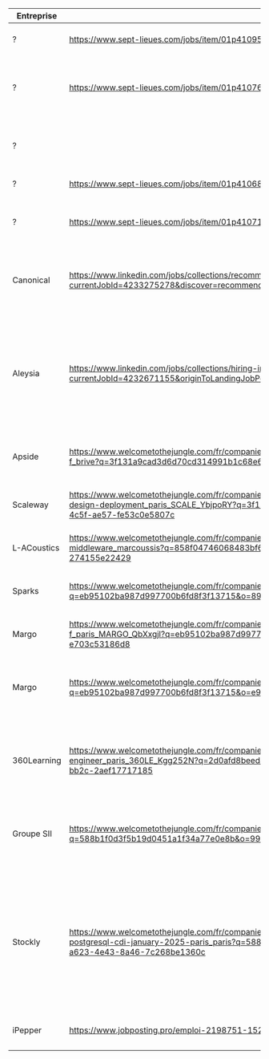 
| **Entreprise** | **Offre**                                                                                                                                                                                                             | **Poste**                                                       | Lieu                                                                                                                                           | Stack                                                                                                                                                                                                                                                                                                                   | CV  | LM  | Candidature | Reponses |
| -------------- | --------------------------------------------------------------------------------------------------------------------------------------------------------------------------------------------------------------------- | --------------------------------------------------------------- | ---------------------------------------------------------------------------------------------------------------------------------------------- | ----------------------------------------------------------------------------------------------------------------------------------------------------------------------------------------------------------------------------------------------------------------------------------------------------------------------- | --- | --- | ----------- | -------- |
| ?              | https://www.sept-lieues.com/jobs/item/01p410953?fromSearch=true                                                                                                                                                       | Software engineer Python                                        | Paris                                                                                                                                          | Python, Flask. FastAPI, AWS. Rabbit                                                                                                                                                                                                                                                                                     |     |     |             |          |
| ?              | https://www.sept-lieues.com/jobs/item/01p410764?fromSearch=true                                                                                                                                                       | Dev Backend Python                                              | Paris                                                                                                                                          | Python, SQL Alchemy, Celery, Kubernetes, Docker, Nomad, Pyra                                                                                                                                                                                                                                                            |     |     |             |          |
| ?              |                                                                                                                                                                                                                       | SW Developer C++/Multithreading                                 | Issy les Moulineaux                                                                                                                            | C++(17), Windows, VS, Linux, Makefile, CMake, Eclipse, Git, Gilab, Jen                                                                                                                                                                                                                                                  |     |     |             |          |
| ?              | https://www.sept-lieues.com/jobs/item/01p410684?fromSearch=true                                                                                                                                                       | Software Engineer (Python/PyQT)                                 | ?                                                                                                                                              | Python,                                                                                                                                                                                                                                                                                                                 |     |     |             |          |
| ?              | https://www.sept-lieues.com/jobs/item/01p410711?fromSearch=true                                                                                                                                                       | C++/Python Engineer (Data Structures)                           | ?                                                                                                                                              | C++17, Linux, Windows, Git, Algorithms, Data Structure, EDA, FPG                                                                                                                                                                                                                                                        |     |     |             |          |
| Canonical      | https://www.linkedin.com/jobs/collections/recommended/?currentJobId=4233275278&discover=recommended&discoveryOrigin=JOBS_HOME_JYMBII                                                                                  | Software Engineer - Python - Ubuntu Pro client - graduate level | Full remote                                                                                                                                    | Python, Ubuntu Linux, CI, end-system contract managment, Debian pa                                                                                                                                                                                                                                                      |     |     |             |          |
| Aleysia        | https://www.linkedin.com/jobs/collections/hiring-in-network/?currentJobId=4232671155&originToLandingJobPostings=4233391796%2C4232751755%2C4231823037                                                                  | Dev Python                                                      | Grenoble     Python sous Linux, FastApi, Flask ou Django, Pandas.  Numpy, Git Docker, Kubernetes, outil Big Data, environnement Cloud ig Data, |                                                                                                                                                                                                                                                                                                                         |     |     |             |          |
| Apside         | https://www.welcometothejungle.com/fr/companies/apside/jobs/ingenieur-developpeur-banc-de-test-h-f_brive?q=3f131a9cad3d6d70cd314991b1c68e6c&o=ccfe5d9e-79cb-4571-88bb-cf033bdaced0                                    | Développeur logiciel Python H/F                                 | Brive-la-Gaillarde                                                                                                                             | Python, Teststand, radiofrequence, electronique                                                                                                                                                                                                                                                                         |     |     |             |          |
| Scaleway       | https://www.welcometothejungle.com/fr/companies/scaleway/jobs/system-software-engineer-instances-design-deployment_paris_SCALE_YbjpoRY?q=3f131a9cad3d6d70cd314991b1c68e6c&o=5f1aa2df-f523-4c5f-ae57-fe53c0e5807c      | Software Engineer Instance Control Plane                        | Paris, Lille, Toulouse, Lyon, Bordeaux                                                                                                         | Python, SQL, Linux, Nomad - Salt - Ansible, QEMU -KVM virtualization,                                                                                                                                                                                                                                                   |     |     |             |          |
| L-ACoustics    | https://www.welcometothejungle.com/fr/companies/l-acoustics/jobs/software-developer-middleware_marcoussis?q=858f04746068483bf6be9182bea9df47&o=9699d205-3834-400d-921f-274155e22429                                   | Software Developer, Middleware                                  | Marcoussis                                                                                                                                     | C++, Qt, Git, Scrum                                                                                                                                                                                                                                                                                                     |     |     |             |          |
| Sparks         | https://www.welcometothejungle.com/fr/companies/spark/jobs/data-analyst_paris?q=eb95102ba987d997700b6fd8f3f13715&o=890aa2e0-f7b8-4a1d-b9d4-3146f3d3e86d                                                               | Software Engineer                                               | Paris                                                                                                                                          | Python/TS ,SQL, CI/CD et cloud, algorithmie et design pattern                                                                                                                                                                                                                                                           |     |     |             |          |
| Margo          | https://www.welcometothejungle.com/fr/companies/margo/jobs/developpeur-python-r-d-h-f_paris_MARGO_QbXxgjl?q=eb95102ba987d997700b6fd8f3f13715&o=be372989-08d7-4335-b03f-e703c53186d8                                   | Developpeur Python R&D                                          | Paris                                                                                                                                          | Python, C++, JS, Linux                                                                                                                                                                                                                                                                                                  |     |     |             |          |
| Margo          | https://www.welcometothejungle.com/fr/companies/margo/jobs/developpeur-python-r-d-h-f_paris?q=eb95102ba987d997700b6fd8f3f13715&o=e98e4d38-f45b-439c-a23c-dcba65965df3                                                 | Developpeur Python R                                            | Paris                                                                                                                                          | Python, Pandas, Numpy, Spark, Kafka, jenkins, Autosys, Pycharm, SQL, PL SQL                                                                                                                                                                                                                                             |     |     |             |          |
| 360Learning    | https://www.welcometothejungle.com/fr/companies/360learning/jobs/software-engineer_paris_360LE_Kgg252N?q=2d0afd8beeda3d82e816b1a4415f065a&o=dd0f46bf-bf90-4ea1-bb2c-2aef17717185                                      | Software engineer                                               | Paris                                                                                                                                          | FullStack programming, JS, algorithms, product-oriented mindset, English(B2)                                                                                                                                                                                                                                            |     |     |             |          |
| Groupe SII     | https://www.welcometothejungle.com/fr/companies/sii/jobs/developpeur-python-f-h_montpellier?q=588b1f0d3f5b19d0451a1f34a77e0e8b&o=991eaa65-3f46-4386-8b67-308aa89ff1f7                                                 | Développeur Python                                              | Rennes                                                                                                                                         | • Python, FastAPI      <br>• GitLab CI/CD ; Helm, ArgoCD      <br>• Docker, Kubernetes                                                                                                                                                                                                                                  |     |     |             |          |
| Stockly        | https://www.welcometothejungle.com/fr/companies/stockly/jobs/senior-software-engineer-rust-c-c-grpc-postgresql-cdi-january-2025-paris_paris?q=588b1f0d3f5b19d0451a1f34a77e0e8b&o=e4c099d7-a623-4e43-8a46-7c268be1360c | Software Engineer                                               |                                                                                                                                                | - [Rust](https://www.rust-lang.org/fr)<br>    <br>- [PostgreSQL](https://www.postgresql.org/)<br>    <br>- [gRPC](https://grpc.io/)<br>    <br>- [Docker](https://www.docker.com/)<br>    <br>- Parallel computing<br>    <br>- [Git](https://git-scm.com/)<br>    <br>- [Debian](https://www.debian.org/index.fr.html) |     |     |             |          |
| iPepper        | https://www.jobposting.pro/emploi-2198751-152                                                                                                                                                                         | Jeune Développeur Diplômé                                       | Valbonne                                                                                                                                       |                                                                                                                                                                                                                                                                                                                         |     |     |             |          |
|                |                                                                                                                                                                                                                       |                                                                 |                                                                                                                                                |                                                                                                                                                                                                                                                                                                                         |     |     |             |          |
